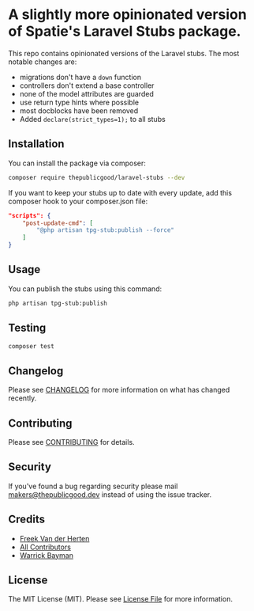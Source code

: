 # A slightly more opinionated version of Spatie's Laravel Stubs package.

This repo contains opinionated versions of the Laravel stubs. The most notable changes are:

- migrations don't have a `down` function
- controllers don't extend a base controller
- none of the model attributes are guarded
- use return type hints where possible
- most docblocks have been removed
- Added `declare(strict_types=1);` to all stubs

## Installation

You can install the package via composer:

```bash
composer require thepublicgood/laravel-stubs --dev
```

If you want to keep your stubs up to date with every update, add this composer hook to your composer.json file:

```json
"scripts": {
    "post-update-cmd": [
        "@php artisan tpg-stub:publish --force"
    ]
}
```

## Usage

You can publish the stubs using this command:

```bash
php artisan tpg-stub:publish
```

## Testing

``` bash
composer test
```

## Changelog

Please see [CHANGELOG](CHANGELOG.md) for more information on what has changed recently.

## Contributing

Please see [CONTRIBUTING](https://github.com/spatie/.github/blob/main/CONTRIBUTING.md) for details.

## Security

If you've found a bug regarding security please mail [makers@thepublicgood.dev](mailto:makers@thepublicgood.dev) instead of using the issue tracker.

## Credits

- [Freek Van der Herten](https://github.com/freekmurze)
- [All Contributors](../../contributors)
- [Warrick Bayman](https://github.com/warrickbayman)

## License

The MIT License (MIT). Please see [License File](LICENSE.md) for more information.
